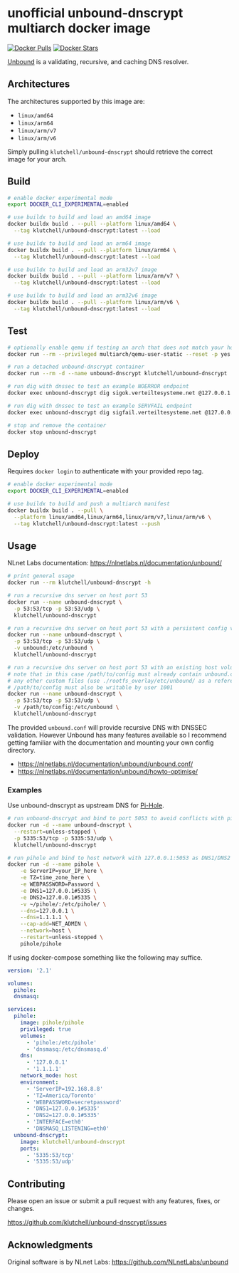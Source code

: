# unofficial unbound-dnscrypt multiarch docker image

[![Docker Pulls](https://img.shields.io/docker/pulls/klutchell/unbound-dnscrypt.svg?style=flat-square)](https://hub.docker.com/r/klutchell/unbound-dnscrypt/)
[![Docker Stars](https://img.shields.io/docker/stars/klutchell/unbound-dnscrypt.svg?style=flat-square)](https://hub.docker.com/r/klutchell/unbound-dnscrypt/)

[Unbound](https://unbound.net/) is a validating, recursive, and caching DNS resolver.

## Architectures

The architectures supported by this image are:

- `linux/amd64`
- `linux/arm64`
- `linux/arm/v7`
- `linux/arm/v6`

Simply pulling `klutchell/unbound-dnscrypt` should retrieve the correct image for your arch.

## Build

```bash
# enable docker experimental mode
export DOCKER_CLI_EXPERIMENTAL=enabled

# use buildx to build and load an amd64 image
docker buildx build . --pull --platform linux/amd64 \
  --tag klutchell/unbound-dnscrypt:latest --load

# use buildx to build and load an arm64 image
docker buildx build . --pull --platform linux/arm64 \
  --tag klutchell/unbound-dnscrypt:latest --load

# use buildx to build and load an arm32v7 image
docker buildx build . --pull --platform linux/arm/v7 \
  --tag klutchell/unbound-dnscrypt:latest --load

# use buildx to build and load an arm32v6 image
docker buildx build . --pull --platform linux/arm/v6 \
  --tag klutchell/unbound-dnscrypt:latest --load
```

## Test

```bash
# optionally enable qemu if testing an arch that does not match your host
docker run --rm --privileged multiarch/qemu-user-static --reset -p yes

# run a detached unbound-dnscrypt container
docker run --rm -d --name unbound-dnscrypt klutchell/unbound-dnscrypt

# run dig with dnssec to test an example NOERROR endpoint
docker exec unbound-dnscrypt dig sigok.verteiltesysteme.net @127.0.0.1 +dnssec

# run dig with dnssec to test an example SERVFAIL endpoint
docker exec unbound-dnscrypt dig sigfail.verteiltesysteme.net @127.0.0.1 +dnssec

# stop and remove the container
docker stop unbound-dnscrypt
```

## Deploy

Requires `docker login` to authenticate with your provided repo tag.

```bash
# enable docker experimental mode
export DOCKER_CLI_EXPERIMENTAL=enabled

# use buildx to build and push a multiarch manifest
docker buildx build . --pull \
  --platform linux/amd64,linux/arm64,linux/arm/v7,linux/arm/v6 \
  --tag klutchell/unbound-dnscrypt:latest --push
```

## Usage

NLnet Labs documentation: <https://nlnetlabs.nl/documentation/unbound/>

```bash
# print general usage
docker run --rm klutchell/unbound-dnscrypt -h

# run a recursive dns server on host port 53
docker run --name unbound-dnscrypt \
  -p 53:53/tcp -p 53:53/udp \
  klutchell/unbound-dnscrypt

# run a recursive dns server on host port 53 with a persistent config volume
docker run --name unbound-dnscrypt \
  -p 53:53/tcp -p 53:53/udp \
  -v unbound:/etc/unbound \
  klutchell/unbound-dnscrypt

# run a recursive dns server on host port 53 with an existing host volume
# note that in this case /path/to/config must already contain unbound.conf and
# any other custom files (use ./rootfs_overlay/etc/unbound/ as a reference)
# /path/to/config must also be writable by user 1001
docker run --name unbound-dnscrypt \
  -p 53:53/tcp -p 53:53/udp \
  -v /path/to/config:/etc/unbound \
  klutchell/unbound-dnscrypt
```

The provided `unbound.conf` will provide recursive DNS with DNSSEC validation.
However Unbound has many features available so I recommend getting familiar with the
documentation and mounting your own config directory.

- <https://nlnetlabs.nl/documentation/unbound/unbound.conf/>
- <https://nlnetlabs.nl/documentation/unbound/howto-optimise/>

### Examples

Use unbound-dnscrypt as upstream DNS for [Pi-Hole](https://pi-hole.net/).

```bash
# run unbound-dnscrypt and bind to port 5053 to avoid conflicts with pihole on port 53
docker run -d --name unbound-dnscrypt \
  --restart=unless-stopped \
  -p 5335:53/tcp -p 5335:53/udp \
  klutchell/unbound-dnscrypt

# run pihole and bind to host network with 127.0.0.1:5053 as DNS1/DNS2
docker run -d --name pihole \
    -e ServerIP=your_IP_here \
    -e TZ=time_zone_here \
    -e WEBPASSWORD=Password \
    -e DNS1=127.0.0.1#5335 \
    -e DNS2=127.0.0.1#5335 \
    -v ~/pihole/:/etc/pihole/ \
    --dns=127.0.0.1 \
    --dns=1.1.1.1 \
    --cap-add=NET_ADMIN \
    --network=host \
    --restart=unless-stopped \
    pihole/pihole
```

If using docker-compose something like the following may suffice.

```yaml
version: '2.1'

volumes:
  pihole:
  dnsmasq:

services:
  pihole:
    image: pihole/pihole
    privileged: true
    volumes:
      - 'pihole:/etc/pihole'
      - 'dnsmasq:/etc/dnsmasq.d'
    dns:
      - '127.0.0.1'
      - '1.1.1.1'
    network_mode: host
    environment:
      - 'ServerIP=192.168.8.8'
      - 'TZ=America/Toronto'
      - 'WEBPASSWORD=secretpassword'
      - 'DNS1=127.0.0.1#5335'
      - 'DNS2=127.0.0.1#5335'
      - 'INTERFACE=eth0'
      - 'DNSMASQ_LISTENING=eth0'
  unbound-dnscrypt:
    image: klutchell/unbound-dnscrypt
    ports:
      - '5335:53/tcp'
      - '5335:53/udp'
```

## Contributing

Please open an issue or submit a pull request with any features, fixes, or changes.

<https://github.com/klutchell/unbound-dnscrypt/issues>

## Acknowledgments

Original software is by NLnet Labs: <https://github.com/NLnetLabs/unbound>
